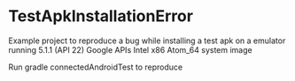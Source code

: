 # TestApkInstallationError
Example project to reproduce a bug while installing a test apk on a emulator running  5.1.1 (API 22) Google APIs Intel x86 Atom_64 system image

Run gradle connectedAndroidTest to reproduce
